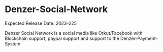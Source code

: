 # Denzer-Social-Network

Expected Release Date: 2023-225

Denzer Social Network is a social media like Orkut/Facebook with Blockchain support, paypal support and support to the Denzer-Payment-System
